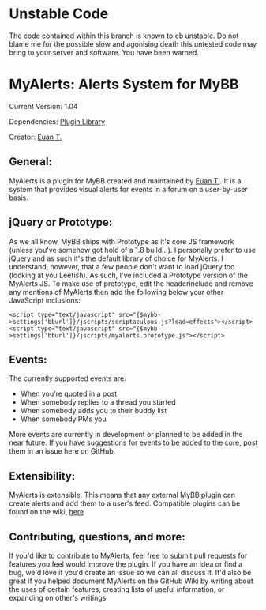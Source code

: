 Unstable Code
=========================

The code contained within this branch is known to eb unstable. Do not blame me for the possible slow and agonising death
this untested code may bring to your server and software. You have been warned.

MyAlerts: Alerts System for MyBB
==========================

Current Version: 1.04

Dependencies: [Plugin Library](http://mods.mybb.com/view/pluginlibrary)

Creator: [Euan T.](http://www.euantor.com)

General:
-----------
MyAlerts is a plugin for MyBB created and maintained by [Euan T.](http://www.euantor.com). It is a system that provides visual alerts for events in a forum on a user-by-user basis.

jQuery or Prototype:
-----------
As we all know, MyBB ships with Prototype as it's core JS framework (unless you've somehow got hold of a 1.8 build...). I personally prefer to use jQuery and as such it's the default library of choice for MyAlerts. I understand, however, that a few people don't want to load jQuery too (looking at you Leefish). As such, I've included a Prototype version of the MyAlerts JS. To make use of prototype, edit the headerinclude and remove any mentions of MyAlerts then add the following below your other JavaScript inclusions:

	<script type="text/javascript" src="{$mybb->settings['bburl']}/jscripts/scriptaculous.js?load=effects"></script>
	<script type="text/javascript" src="{$mybb->settings['bburl']}/jscripts/myalerts.prototype.js"></script>

Events:
----------
The currently supported events are:

+  When you're quoted in a post
+  When somebody replies to a thread you started
+  When somebody adds you to their buddy list
+  When somebody PMs you

More events are currently in development or planned to be added in the near future. If you have suggestions for events to be added to the core, post them in an issue here on GitHub.

Extensibility:
----------------
MyAlerts is extensible. This means that any external MyBB plugin can create alerts and add them to a user's feed. Compatible plugins can be found on the wiki, [here](https://github.com/euantor/MyAlerts/wiki/Compatible-Plugins)

Contributing, questions, and more:
----------------------------------------------
If you'd like to contribute to MyAlerts, feel free to submit pull requests for features you feel would improve the plugin. If you have an idea or find a bug, we'd love if you'd create an issue so we can all discuss it. It'd also be great if you helped document MyAlerts on the GitHub Wiki by writing about the uses of certain features, creating lists of useful information, or expanding on other's writings.
